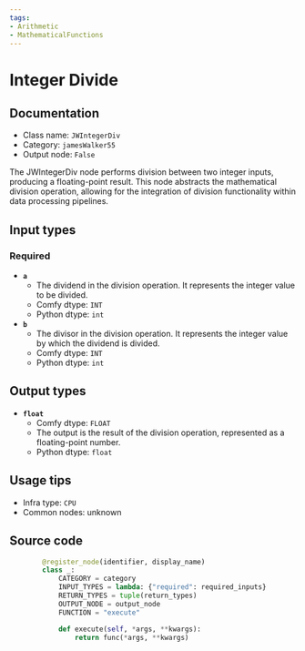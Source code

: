 ```yaml
---
tags:
- Arithmetic
- MathematicalFunctions
---
```


# Integer Divide
## Documentation
- Class name: `JWIntegerDiv`
- Category: `jamesWalker55`
- Output node: `False`

The JWIntegerDiv node performs division between two integer inputs, producing a floating-point result. This node abstracts the mathematical division operation, allowing for the integration of division functionality within data processing pipelines.
## Input types
### Required
- **`a`**
    - The dividend in the division operation. It represents the integer value to be divided.
    - Comfy dtype: `INT`
    - Python dtype: `int`
- **`b`**
    - The divisor in the division operation. It represents the integer value by which the dividend is divided.
    - Comfy dtype: `INT`
    - Python dtype: `int`
## Output types
- **`float`**
    - Comfy dtype: `FLOAT`
    - The output is the result of the division operation, represented as a floating-point number.
    - Python dtype: `float`
## Usage tips
- Infra type: `CPU`
- Common nodes: unknown


## Source code
```python
        @register_node(identifier, display_name)
        class _:
            CATEGORY = category
            INPUT_TYPES = lambda: {"required": required_inputs}
            RETURN_TYPES = tuple(return_types)
            OUTPUT_NODE = output_node
            FUNCTION = "execute"

            def execute(self, *args, **kwargs):
                return func(*args, **kwargs)

```
